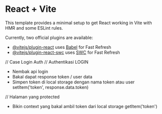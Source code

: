 # React + Vite

This template provides a minimal setup to get React working in Vite with HMR and some ESLint rules.

Currently, two official plugins are available:

- [@vitejs/plugin-react](https://github.com/vitejs/vite-plugin-react/blob/main/packages/plugin-react/README.md) uses [Babel](https://babeljs.io/) for Fast Refresh
- [@vitejs/plugin-react-swc](https://github.com/vitejs/vite-plugin-react-swc) uses [SWC](https://swc.rs/) for Fast Refresh


// Case Login Auth
// Authentikasi
LOGIN
- Nembak api login
- Bakal dapat response token / user data
- Simpen token di local storage dengan nama token atau user setItem('token', response.data.token)

// Halaman yang protected
- Bikin context yang bakal ambil token dari local storage getItem('token')